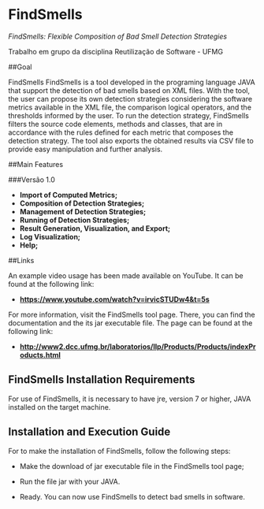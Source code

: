 # FindSmells

*FindSmells: Flexible Composition of Bad Smell Detection Strategies*

Trabalho em grupo da disciplina Reutilização de Software - UFMG

##Goal

FindSmells 
FindSmells is a tool developed in the programing language JAVA that support the detection of bad smells based on XML files. With the 
tool, the user can propose its own detection strategies considering the software metrics available in the XML file, the comparison 
logical operators, and the thresholds informed by the user. To run the detection strategy, FindSmells filters the source code 
elements, methods and classes, that are in accordance with the rules defined for each metric that composes the detection strategy. 
The tool also exports the obtained results via CSV file to provide easy manipulation and further analysis. 

##Main Features

###Versão 1.0
- **Import of Computed Metrics;**
- **Composition of Detection Strategies;**
- **Management of Detection Strategies;**
- **Running of Detection Strategies;**
- **Result Generation, Visualization, and Export;**
- **Log Visualization;**
- **Help;**

##Links

An example video usage has been made available on YouTube. It can be found at the following link:
- **https://www.youtube.com/watch?v=irvicSTUDw4&t=5s**

For more information, visit the FindSmells tool page. There, you can find the documentation and the its jar executable file. The 
page can be found at the following link:
- **http://www2.dcc.ufmg.br/laboratorios/llp/Products/Products/indexProducts.html**

## FindSmells Installation Requirements

For use of FindSmells, it is necessary to have jre, version 7 or higher, JAVA installed on the target machine.

## Installation and Execution Guide

For to make the installation of FindSmells, follow the following steps:

* Make the download of jar executable file in the FindSmells tool page;

* Run the file jar with your JAVA.

* Ready. You can now use FindSmells to detect bad smells in software.

